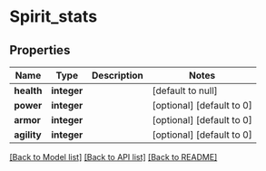 # Spirit_stats

## Properties
Name | Type | Description | Notes
------------ | ------------- | ------------- | -------------
**health** | **integer** |  | [default to null]
**power** | **integer** |  | [optional] [default to 0]
**armor** | **integer** |  | [optional] [default to 0]
**agility** | **integer** |  | [optional] [default to 0]

[[Back to Model list]](../README.md#documentation-for-models) [[Back to API list]](../README.md#documentation-for-api-endpoints) [[Back to README]](../README.md)


